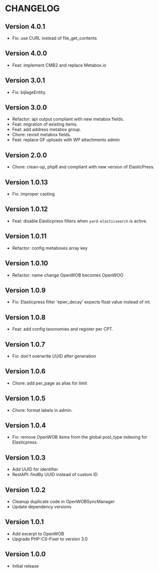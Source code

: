 # CHANGELOG

## Version 4.0.1

-   Fix: use CURL instead of file_get_contents

## Version 4.0.0

-   Feat: implement CMB2 and replace Metabox.io

## Version 3.0.1

-   Fix: bijlageEntity.

## Version 3.0.0

-   Refactor: api output compliant with new metabox fields.
-   Feat: migration of existing items.
-   Feat: add address metabox group.
-   Chore: revisit metabox fields.
-   Feat: replace GF uploads with WP attachments admin

## Version 2.0.0

-   Chore: clean-up, php8 and compliant with new version of ElasticPress.

## Version 1.0.13

-   Fix: improper casting

## Version 1.0.12

-   Feat: disable Elasticpress filters when `yard-elasticsearch` is active.

## Version 1.0.11

-   Refactor: config metaboxes array key

## Version 1.0.10

-   Refactor: name change OpenWOB becomes OpenWOO

## Version 1.0.9

-   Fix: Elasticpress filter 'epwr_decay' expects float value instead of int.

## Version 1.0.8

-   Feat: add config taxonomies and register per CPT.

## Version 1.0.7

-   Fix: don't overwrite UUID after generation

## Version 1.0.6

-   Chore: add per_page as alias for limit

## Version 1.0.5

-   Chore: format labels in admin.

## Version 1.0.4

-   Fix: remove OpenWOB items from the global post_type indexing for Elasticpress.

## Version 1.0.3

-   Add UUID for identifier
-   RestAPI: findBy UUID instead of custom ID

## Version 1.0.2

-   Cleanup duplicate code in OpenWOBSyncManager
-   Update dependency versions

## Version 1.0.1

-   Add excerpt to OpenWOB
-   Upgrade PHP-CS-Fixer to version 3.0

## Version 1.0.0

-   Initial release
